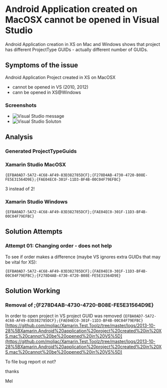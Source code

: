# Android Application created on MacOSX cannot be opened in Visual Studio

Android Application creation in XS on Mac and Windows shows that project has different
ProjectType GUIDs - actually different number of GUIDs.

## Symptoms of the issue

Android Application Project created in XS on MacOSX

*	cannot be opened in VS (2010, 2012)
*	cann be opened in XS@Windows

### Screenshots

* ![](url "Visual Studio message")
* ![](https://raw.github.com/moljac/Xamarin.Test.Toolz/master/logs/2013-10-28%5BXamarin.Android%20application%20project%20created%20in%20XS.mac%20cannot%20be%20opened%20in%20VS%5D/screenshots/VS2010%5D.png "Visual Studio Soluton")


## Analysis


### Generated ProjectTypeGuids

### Xamarin Studio MacOSX

`
{EFBA0AD7-5A72-4C68-AF49-83D382785DCF};{F278D4AB-4730-4720-B08E-FE5E31564D9E};{FAE04EC0-301F-11D3-BF4B-00C04F79EFBC}
`

3 instead of 2!

### Xamarin Studio Windows

`
{EFBA0AD7-5A72-4C68-AF49-83D382785DCF};{FAE04EC0-301F-11D3-BF4B-00C04F79EFBC}  
`

## Solution Attempts

### Attempt 01: Changing order - does not help

To see if order makes a difference (maybe VS ignores extra GUIDs that may be vital for XS):

`
{EFBA0AD7-5A72-4C68-AF49-83D382785DCF};{FAE04EC0-301F-11D3-BF4B-00C04F79EFBC};{F278D4AB-4730-4720-B08E-FE5E31564D9E}
`


## Solution Working

### Removal of ;{F278D4AB-4730-4720-B08E-FE5E31564D9E}

In order to open project in VS project GUID was removed
`
{EFBA0AD7-5A72-4C68-AF49-83D382785DCF};{FAE04EC0-301F-11D3-BF4B-00C04F79EFBC}
`
[https://github.com/moljac/Xamarin.Test.Toolz/tree/master/logs/2013-10-28%5BXamarin.Android%20application%20project%20created%20in%20XS.mac%20cannot%20be%20opened%20in%20VS%5D](https://github.com/moljac/Xamarin.Test.Toolz/tree/master/logs/2013-10-28%5BXamarin.Android%20application%20project%20created%20in%20XS.mac%20cannot%20be%20opened%20in%20VS%5D)


To file bug report ot not?


thanks

Mel
